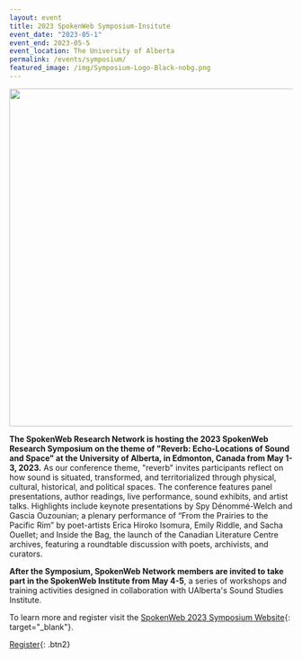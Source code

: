 ```yaml
---
layout: event
title: 2023 SpokenWeb Symposium-Insitute
event_date: "2023-05-1"
event_end: 2023-05-5
event_location: The University of Alberta
permalink: /events/symposium/
featured_image: /img/Symposium-Logo-Black-nobg.png
---
```

<div class = "figure">
  <img src="{{ '/img/Symposium-Logo-Black-nobg.png' | absolute_url }}" width="600" />
</div>

**The SpokenWeb Research Network is hosting the 2023 SpokenWeb Research Symposium on the theme of "Reverb: Echo-Locations of Sound and Space" at the University of Alberta, in Edmonton, Canada from May 1-3, 2023.** As our conference theme, "reverb" invites participants reflect on how sound is situated, transformed, and territorialized through physical, cultural, historical, and political spaces. The conference features panel presentations, author readings, live performance, sound exhibits, and artist talks. Highlights include keynote presentations by Spy Dénommé-Welch and Gascia Ouzounian; a plenary performance of “From the Prairies to the Pacific Rim” by poet-artists Erica Hiroko Isomura, Emily Riddle, and Sacha Ouellet; and Inside the Bag, the launch of the Canadian Literature Centre archives, featuring a roundtable discussion with poets, archivists, and curators.

**After the Symposium, SpokenWeb Network members are invited to take part in the SpokenWeb Institute from May 4-5**, a series of workshops and training activities designed in collaboration with UAlberta's Sound Studies Institute.

To learn more and register visit the [SpokenWeb 2023 Symposium Website](https://spokenweb.ca/symposia/#/spokenweb-symposium-2023){: target="_blank"}.

[Register](https://app.groupize.com/e/spokenweb-2023-symposium){: .btn2}